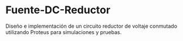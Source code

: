 # Fuente-DC-Reductor
Diseño e implementación de un circuito reductor de voltaje conmutado utilizando Proteus para simulaciones y pruebas.

